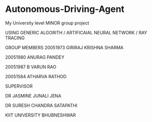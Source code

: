 # Autonomous-Driving-Agent
My University level MINOR group project 

USING GENERIC ALGORITH / ARTIFICAIAL NEURAL NETWORK / RAY TRACING 

GROUP MEMBERS 
20051973 GIRIRAJ KRISHNA SHARMA

20051980 ANURAG PANDEY

20051987 B VARUN RAO

20051584 ATHARVA RATHOD


SUPERVISOR

DR JASMINE JUNALI JENA 

DR SURESH CHANDRA SATAPATHI

KIIT UNIVERSITY BHUBNESHWAR

